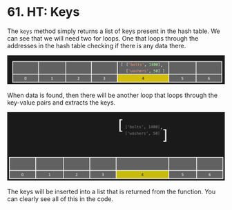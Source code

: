 # 61. HT: Keys

The `keys` method simply returns a list of keys present in the hash table. We can see that we will need two for loops. One that loops through the addresses in the hash table checking if there is any data there.

![Hash Table Keys Address Loop](./images/hash-table-keys-address-loop.jpg?raw=true "Hash Table Keys Address Loop")

When data is found, then there will be another loop that loops through the key-value pairs and extracts the keys.

![Hash Table Keys Key Values Loop](./images/hash-table-keys-key-values-loop.jpg?raw=true "Hash Table Keys Key Values Loop")

The keys will be inserted into a list that is returned from the function. You can clearly see all of this in the code.
